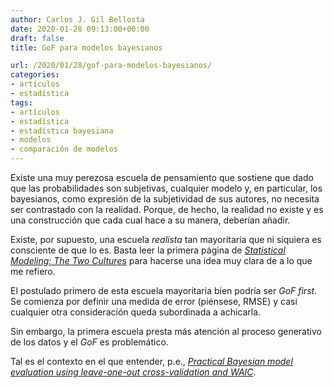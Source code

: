 ```yaml
---
author: Carlos J. Gil Bellosta
date: 2020-01-28 09:13:00+00:00
draft: false
title: GoF para modelos bayesianos

url: /2020/01/28/gof-para-modelos-bayesianos/
categories:
- artículos
- estadística
tags:
- artículos
- estadística
- estadística bayesiana
- modelos
- comparación de modelos
---
```


Existe una muy perezosa escuela de pensamiento que sostiene que dado que las probabilidades son subjetivas, cualquier modelo y, en particular, los bayesianos, como expresión de la subjetividad de sus autores, no necesita ser contrastado con la realidad. Porque, de hecho, la realidad no existe y es una construcción que cada cual hace a su manera, deberían añadir.

Existe, por supuesto, una escuela _realista_ tan mayoritaria que ni siquiera es consciente de que lo es. Basta leer la primera página de _[Statistical Modeling: The Two Cultures](https://www.datanalytics.com/2016/11/07/las-dos-culturas-con-comentarios-de-2016/)_ para hacerse una idea muy clara de a lo que me refiero.

El postulado primero de esta escuela mayoritaria bien podría ser _GoF first_. Se comienza por definir una medida de error (piénsese, RMSE) y casi cualquier otra consideración queda subordinada a achicarla.

Sin embargo, la primera escuela presta más atención al proceso generativo de los datos y el _GoF_ es problemático.

Tal es el contexto en el que entender, p.e., _[Practical Bayesian model evaluation using leave-one-out cross-validation and WAIC](https://arxiv.org/abs/1507.04544)_.